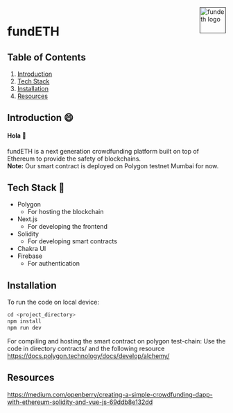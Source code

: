 <a href=" ">
    <img src="fundeth.png" alt="fundeth logo" title="fundeth" align="right" height="60" />
</a>

# fundETH

## Table of Contents
1. [Introduction](#one)
2. [Tech Stack](#two)
3. [Installation](#three)
4. [Resources](#four)

## <a name="one"></a>Introduction :smile:
#### Hola :wave:
fundETH is a next generation crowdfunding platform built on top of Ethereum to provide the safety of blockchains. <br/>
**Note:** Our smart contract is deployed on Polygon testnet Mumbai for now.

## <a name="two"></a>Tech Stack :rocket:
- Polygon
    - For hosting the blockchain
- Next.js
    - For developing the frontend
- Solidity
    - For developing smart contracts
- Chakra UI
- Firebase
    - For authentication

## <a name="three"></a>Installation

To run the code on local device:

```cpp
cd <project_directory>
npm install
npm run dev
```
For compiling and hosting the smart contract on polygon test-chain:
Use the code in directory contracts/ and the following resource
https://docs.polygon.technology/docs/develop/alchemy/

## <a name="four"></a>Resources
https://medium.com/openberry/creating-a-simple-crowdfunding-dapp-with-ethereum-solidity-and-vue-js-69ddb8e132dd
